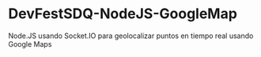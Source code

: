 DevFestSDQ-NodeJS-GoogleMap
===========================

Node.JS usando Socket.IO para geolocalizar puntos en tiempo real usando Google Maps
